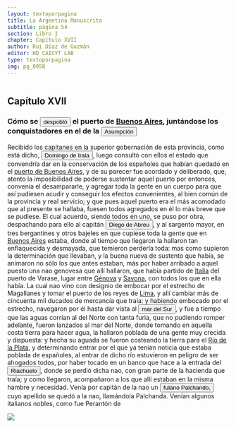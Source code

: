```yaml
---
layout: textoporpagina
title: La Argentina Manuscrita
subtitle: página 54
section: Libro I
chapter: Capítulo XVII
author: Rui Díaz de Guzmán
editor: HD CAICYT LAB
type: textoporpagina
img: pg_0058
---
```


<div class="row">
    <div class="column">
<h2>Capítulo XVII</h2><h3>Cómo se <button class="balloon" data-balloon-pos="up" data-balloon-length="large" data-balloon="El despoblamiento de Buenos Aires, ordenado por Domingo de Irala con el apoyo de Alonso Cabrera en 1541, estuvo luego de ser consensuado, como lo muestra una larga serie documental en el que se recogen las quejas de sus habitantes. Esta acción sería luego evaluada por Cabeza de Vaca como un acto deliberado por parte de Irala y de Cabrera de querer levantarse contra el rey por cortar los lazos de la comunicación atlántica que Buenos Aires permitía.">despobló</button> el puerto de <a href="https://recogito.pelagios.org/document/wzqxhk0h3vpikm/part/1/edit#e2ccc5b9-f23d-4d59-8689-ab355cf7a410" target="_blank">Buenos Aires</a>, juntándose los conquistadores en el de la <a href="https://recogito.pelagios.org/document/wzqxhk0h3vpikm/part/1/edit#dbc730cf-ddb0-4ab2-a3e2-00d434a050ca" target="_blank"><button class="balloon" data-balloon-pos="up" data-balloon-length="large" data-balloon="Es Asunción del Paraguay.">Asumpción</button></a></h3><p>Recibido los capitanes en la superior gobernación de esta provincia, como está dicho, <button class="balloon" data-balloon-pos="up" data-balloon-length="large" data-balloon="Domingo Martínez de Irala (Vergara de la Hermandad de Guipúzcoa, Corona de Castilla, 1509 - Asunción del Paraguay, Virreinato del Perú, 3 de octubre de 1556) fue un conquistador, explorador y colonizador español que como lugarteniente de Juan de Ayolas quien lo nombrara interinamente hasta que regresara como teniente de gobernador de La Candelaria en 1537, luego lo sería de hecho, y posteriormente elegido por el pueblo según real cédula, como teniente de gobernador general de Asunción.Ocupó tres veces el cargo de gobernador interino del Río de la Plata y del Paraguay, en los períodos de 1539 a 1542, de 1544 hasta 1548 y por último desde 1549. El emperador Carlos V lo nombraría definitivamente como titular en el cargo gubernamental en el año 1555, que lo ostentaría hasta su fallecimiento.En 1543 fundó en el Chaco Boreal el Puerto de los Reyes, a orillas del río Paraguay y del pantano de los Jarayes, sobre las costas de la laguna La Gaiba.">Domingo de Irala</button>, luego consultó con ellos el estado que convendría dar en la conservación de los españoles que habían quedado en el <a href="https://recogito.pelagios.org/document/wzqxhk0h3vpikm/part/1/edit#1b64fd70-969f-4057-a883-366eb8384ce4" target="_blank">puerto de Buenos Aires</a>, y de su parecer fue acordado y deliberado, que, atento la imposibilidad de poderse sustentar aquel puerto por entonces, convenía el desampararle, y agregar toda la gente en un cuerpo para que así pudiesen acudir y conseguir los efectos convenientes, al bien común de la provincia y real servicio; y que pues aquel puerto era el más acomodado que al presente se hallaba, fuesen todos agregados en él lo más breve que se pudiese. El cual acuerdo, siendo todos en uno, se puso por obra, despachando para ello al capitán <button class="balloon" data-balloon-pos="up" data-balloon-length="large" data-balloon="Diego de Abreu (m. 1549). Expedicionario que entró al Río de la Plata con Pedro de Mendoza. Durante los conflictos entre las facciones de Cabeza de Vaca y Domingo de Irala tomó partida por la del gobernador, al punto que en 1547, fue nombrado él mismo gobernador interino por los vecinos leales al segundo adelantado aprovechando la partida de Domingo de Irala de la ciudad de Asunción. Finalmente este se impondría y Abreu fue ajusticiado en 1549.">Diego de Abreu</button>, y al sargento mayor, en tres bergantines y otros bajeles en que cupiese toda la gente que en <a href="https://recogito.pelagios.org/document/wzqxhk0h3vpikm/part/1/edit#0142086a-3a65-4581-887d-f60c95a77dbc" target="_blank">Buenos Aires</a> estaba, donde al tiempo que llegaron la hallaron tan enflaquecida y desmayada, que temieron perderla toda: mas como supieron la determinación que llevaban, y la buena nueva de sustento que había, se animaron no sólo los que antes estaban, más por haber arribado a aquel puesto una nao genovesa que allí hallaron, que había partido de <a href="https://recogito.pelagios.org/document/wzqxhk0h3vpikm/part/1/edit#ac9f8b21-3f41-4c02-8107-f6469e612e6c" target="_blank">Italia</a> del puerto de Varase, lugar entre <a href="https://recogito.pelagios.org/document/wzqxhk0h3vpikm/part/1/edit#ea58f172-0ce1-4595-bf2e-4d455fd45dd7" target="_blank">Génova</a> y <a href="https://recogito.pelagios.org/document/wzqxhk0h3vpikm/part/1/edit#1be116ce-d604-400e-aa18-ec143c7b3d9e" target="_blank">Savona</a>, con todos los que en ella había. La cual nao vino con designio de embocar por el estrecho de Magallanes y tomar el puerto de los reyes de <a href="https://recogito.pelagios.org/document/wzqxhk0h3vpikm/part/1/edit#6892c8b1-545a-4420-8d7a-82a1af73e34e" target="_blank">Lima</a>, y allí cambiar más de cincuenta mil ducados de mercancía que traía: y habiendo embocado por el estrecho, navegaron por él hasta dar vista al <button class="balloon" data-balloon-pos="up" data-balloon-length="large" data-balloon="Refiere al Océano Pacífico">mar del Sur</button>, y fue a tiempo que las aguas corrían al del Norte con tanta furia, que no pudiendo romper adelante, fueron lanzados al mar del Norte, donde tomando en aquella costa tierra para hacer agua, la hallaron poblada de una gente muy crecida y dispuesta: y hecha su aguada se fueron costeando la tierra para el <a href="https://recogito.pelagios.org/document/wzqxhk0h3vpikm/part/1/edit#aa951923-a506-497f-b95d-0c0e2069c960" target="_blank">Río de la Plata</a>, y determinando entrar por el que ya tenían noticia que estaba poblada de españoles, al entrar de dicho río estuvieron en peligro de ser ahogados todos, por haber tocado en un banco que hace a la entrada del <button class="balloon" data-balloon-pos="up" data-balloon-length="large" data-balloon="Se refiere, en efecto al río Matanza-Riachuelo, que marca el actual límite sur de la ciudad de Buenos Aires">Riachuelo</button>, donde se perdió dicha nao, con gran parte de la hacienda que traía; y como llegaron, acompañaron a los que allí estaban en la misma hambre y necesidad. Venía por capitán de la nao un <button class="balloon" data-balloon-pos="up" data-balloon-length="large" data-balloon="El desafortunado comerciante genovés era León Pancaldo (m. 1540) que llegó a bordo de la Santa María. Debió vender toda su mercancía entre los habitantes del Río de la Plata, quienes le pagaron con promesas sobre el primer oro o plata que descubrieran en la región.">fulano Palchando,</button> cuyo apellido se quedó a la nao, llamándola Palchanda. Venían algunos italianos nobles, como fue Perantón de </p></div>

<div class="column">
<a href="{{site.baseurl}}/assets/img/argentina_manuscrita/{{page.img}}.jpg"><img src="{{site.baseurl}}/assets/img/argentina_manuscrita/{{page.img}}.jpg"></a>
</div>
</div>